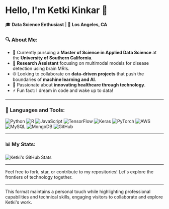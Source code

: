 <!--
**ketkikinkar/ketkikinkar** is a ✨ _special_ ✨ repository because its `README.md` (this file) appears on your GitHub profile.

Here are some ideas to get you started:

- 🔭 I’m currently working on ...
- 🌱 I’m currently learning ...
- 👯 I’m looking to collaborate on ...
- 🤔 I’m looking for help with ...
- 💬 Ask me about ...
- 📫 How to reach me: ...
- 😄 Pronouns: ...
- ⚡ Fun fact: ...
-->

# Hello, I'm Ketki Kinkar 👋

🎓 **Data Science Enthusiast** | 📍 **Los Angeles, CA**

### ‍🔍 About Me:
- 🏫 Currently pursuing a **Master of Science in Applied Data Science** at the **University of Southern California**.
- 💼 **Research Assistant** focusing on multimodal models for disease detection using brain MRIs.
- 🌐 Looking to collaborate on **data-driven projects** that push the boundaries of **machine learning and AI**.
- 🤖 Passionate about **innovating healthcare through technology**.
- ⚡ Fun fact: I dream in code and wake up to data!

---

### 🔧 Languages and Tools:

![Python](https://img.shields.io/badge/-Python-3776AB?style=flat&logo=Python&logoColor=white)
![R](https://img.shields.io/badge/-R-276DC3?style=flat&logo=r&logoColor=white)
![JavaScript](https://img.shields.io/badge/-JavaScript-F7DF1E?style=flat&logo=javascript&logoColor=black)
![TensorFlow](https://img.shields.io/badge/-TensorFlow-FF6F00?style=flat&logo=TensorFlow&logoColor=white)
![Keras](https://img.shields.io/badge/-Keras-D00000?style=flat&logo=Keras&logoColor=white)
![PyTorch](https://img.shields.io/badge/-PyTorch-EE4C2C?style=flat&logo=PyTorch&logoColor=white)
![AWS](https://img.shields.io/badge/-AWS-232F3E?style=flat&logo=amazon-aws&logoColor=white)
![MySQL](https://img.shields.io/badge/-MySQL-4479A1?style=flat&logo=mysql&logoColor=white)
![MongoDB](https://img.shields.io/badge/-MongoDB-47A248?style=flat&logo=mongodb&logoColor=white)
![GitHub](https://img.shields.io/badge/-GitHub-181717?style=flat&logo=github)

---

### 📊 My Stats:

![Ketki's GitHub Stats](https://github-readme-stats.vercel.app/api?username=ketkikinkar&show_icons=true&theme=tokyonight)

---

Feel free to fork, star, or contribute to my repositories! Let's explore the frontiers of technology together.

---

This format maintains a personal touch while highlighting professional capabilities and technical skills, engaging visitors to collaborate and explore Ketki's work.

